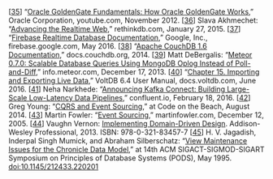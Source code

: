 [[35](ch11.html#GoldenGate2012ct-marker)] “[Oracle
GoldenGate Fundamentals: How Oracle GoldenGate Works](https://www.youtube.com/watch?v=6H9NibIiPQE),” Oracle Corporation, youtube.com, November 2012. [[36](ch11.html#Akhmechet2015tq-marker)] Slava Akhmechet:
“[Advancing the Realtime Web](http://rethinkdb.com/blog/realtime-web/),” rethinkdb.com,
January 27, 2015. [[37](ch11.html#Firebase2016-marker)] “[Firebase
Realtime Database Documentation](https://firebase.google.com/docs/database/),” Google, Inc., firebase.google.com, May 2016. [[38](ch11.html#CouchDB2014_ch11-marker)] “[Apache
CouchDB 1.6 Documentation](http://docs.couchdb.org/en/latest/),” docs.couchdb.org, 2014. [[39](ch11.html#DeBergalis2013vd-marker)] Matt DeBergalis:
“[Meteor
0.7.0: Scalable Database Queries Using MongoDB Oplog Instead of Poll-and-Diff](http://info.meteor.com/blog/meteor-070-scalable-database-queries-using-mongodb-oplog-instead-of-poll-and-diff),” info.meteor.com,
December 17, 2013. [[40](ch11.html#VoltDBCh15-marker)] “[Chapter
15. Importing and Exporting Live Data](https://docs.voltdb.com/UsingVoltDB/ChapExport.php),” VoltDB 6.4 User Manual, docs.voltdb.com, June 2016. [[41](ch11.html#Narkhede2016uo-marker)] Neha Narkhede:
“[Announcing
Kafka Connect: Building Large-Scale Low-Latency Data Pipelines](http://www.confluent.io/blog/announcing-kafka-connect-building-large-scale-low-latency-data-pipelines),” confluent.io,
February 18, 2016. [[42](ch11.html#Young2014wp-marker)] Greg Young:
“[CQRS and Event Sourcing](https://www.youtube.com/watch?v=JHGkaShoyNs),” at Code on
the Beach, August 2014. [[43](ch11.html#Fowler2005vd-marker)] Martin Fowler:
“[Event Sourcing](http://martinfowler.com/eaaDev/EventSourcing.html),” martinfowler.com,
December 12, 2005. [[44](ch11.html#Vernon2013ww-marker)] Vaughn Vernon:
[Implementing Domain-Driven Design](https://vaughnvernon.co/?page_id=168).
Addison-Wesley Professional, 2013. ISBN: 978-0-321-83457-7 [[45](ch11.html#Jagadish1995ee-marker)] H. V. Jagadish, Inderpal Singh Mumick, and Abraham Silberschatz:
“[View
Maintenance Issues for the Chronicle Data Model](http://www.mathcs.emory.edu/~cheung/papers/StreamDB/Histogram/1995-Jagadish-Histo.pdf),” at 14th ACM SIGACT-SIGMOD-SIGART Symposium
on Principles of Database Systems (PODS), May 1995.
[doi:10.1145/212433.220201](http://dx.doi.org/10.1145/212433.220201)